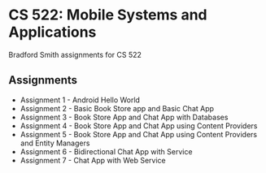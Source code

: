 # CS 522: Mobile Systems and Applications
Bradford Smith assignments for CS 522

## Assignments
- Assignment 1 - Android Hello World
- Assignment 2 - Basic Book Store app and Basic Chat App
- Assignment 3 - Book Store App and Chat App with Databases
- Assignment 4 - Book Store App and Chat App using Content Providers
- Assignment 5 - Book Store App and Chat App using Content Providers and Entity Managers
- Assignment 6 - Bidirectional Chat App with Service
- Assignment 7 - Chat App with Web Service

